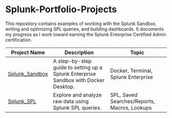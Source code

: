 # Splunk-Portfolio-Projects

This repository contains examples of working with the Splunk Sandbox, writing and optimizing SPL queries, and building dashboards. It documents my progress as I work toward earning the Splunk Enterprise Certified Admin certification.

Project Name  | Description   |  Topic
------------- | ------------- | ------------------
[Splunk_Sandbox]()  | A step-by-step guide to setting up a Splunk Enterprise Sandbox with Docker Desktop. | Docker, Terminal, Splunk Enterprise
[Splunk_SPL]()  | Explore and analyze raw data using Splunk SPL queries. | SPL, Saved Searches/Reports, Macros, Lookups
